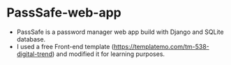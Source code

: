 # PassSafe-web-app

* PassSafe is a password manager web app build with Django and SQLite database.
* I used a free Front-end template (https://templatemo.com/tm-538-digital-trend) and modified it for learning purposes.
